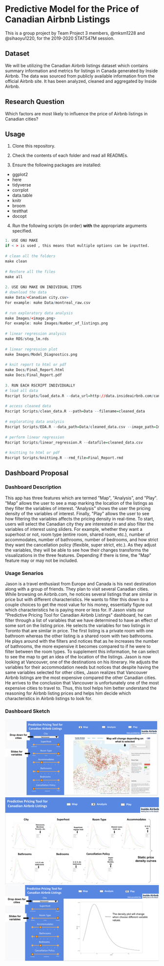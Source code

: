 # **Predictive Model for the Price of Canadian Airbnb Listings**

This is a group project by Team Project 3 members, @mksm1228 and @sihaoyu1220, for the 2019-2020 STAT547M session. 

## Dataset

We will be utilizing the Canadian Airbnb listings dataset which contains summary information and metrics for listings in Canada generated by Inside Airbnb. The data was sourced from publicly available information from the official Airbnb site. It has been analyzed, cleaned and aggregated by Inside Airbnb. 

## Research Question

Which factors are most likely to influence the price of Airbnb listings in Canadian cities? 

## Usage

1. Clone this repository.

2. Check the contents of each folder and read all READMEs.

3. Ensure the following packages are installed:
- ggplot2
- here
- tidyverse
- corrplot
- data.table
- knitr
- broom
- testthat
- docopt

4. Run the following scripts (in order) **with** the appropriate arguments specified.

```r
1. USE GNU MAKE  
if < > is used , this means that multiple options can be inputted. 

# clean all the folders
make clean

# Restore all the files
make all

2. USE GNU MAKE ON INDIVIDUAL ITEMS
# download the data
make Data/<Canadian city.csv> 
For example: make Data/montreal_raw.csv

# run exploratory data analysis
make Images/<image.png> 
For example: make Images/Number_of_listings.png

# linear regression analysis
make RDS/step_lm.rds

# linear regression plot
make Images/Model_Diagnostics.png

# knit report to html or pdf
make Docs/Final_Report.html 
make Docs/Final_Report.pdf

3. RUN EACH RSCRIPT INDIVIDUALLY
# load all data
Rscript Scripts/load_data.R --data_url=http://data.insideairbnb.com/canada/

# access cleaned data
Rscript Scripts/clean_data.R --path=Data --filename=cleaned_data

# explorating data analysis
Rscript Scripts/EDA.R --data_path=Data/cleaned_data.csv --image_path=Images

# perform linear regression
Rscript Scripts/linear_regression.R --datafile=cleaned_data.csv

# knitting to html or pdf
Rscript Scripts/knitting.R --rmd_file=Final_Report.rmd
```

## **Dashboard Proposal**

### Dashboard Description

This app has three features which are termed "Map", "Analysis", and "Play". "Map" allows the user to see a map marking the location of the listings as they filter the variables of interest. "Analysis" shows the user the pricing density of the variables of interest. Finally, "Play" allows the user to see how filtering the variables affects the pricing density in real-time. To start, users will select the Canadian city they are interested in and also filter the variables of interest using sliders. For example, whether they want a superhost or not, room type (entire room, shared room, etc.), number of accommodates, number of bathrooms, number of bedrooms, and how strict they want the cancellation policy (flexible, super strict, etc.). As they adjust the variables, they will be able to see how their changes transforms the visualizations in the three features. Depending if there is time, the "Map" feature may or may not be included.

### Usage Senarios

Jason is a travel enthusiast from Europe and Canada is his next destination along with a group of friends. They plan to visit several Canadian cities. While browsing on Airbnb.com, he notices several listings that are similar in price but with different characteristics. He wants to filter this down to a couple choices to get the most value for his money, essentially figure out which characteristics he is paying more or less for. If Jason visits our "Predictive Pricing Tool for Canadian Airbnb Listings" dashboard, he can filter through a list of variables that we have determined to have an effect of some sort on the listing price. He selects the variables for two listings in Toronto that are similar in price. The first listing is a private room with one bathroom whereas the other listing is a shared room with two bathrooms. He plays around with the filters and notices that as he increases the number of bathrooms, the more expensive it becomes compared to if he were to filter between the room types. To supplement this information, he can select to see the map to get an idea of the location of the listings. Jason is now looking at Vancouver, one of the destinations on his itinerary. He adjusts the variables for their accommodation needs but notices that despite having the same variables selected for other cities, Jason realizes that Vancouver Airbnb listings are the most expensive compared the other Canadian cities. He arrives to the conclusion that Vancouver is unfortunately one of the most expensive cities to travel to. Thus, this tool helps him better understand the reasoning for Airbnb listing prices and helps him decide which characteristics in Airbnb listings to look for.

### Dashboard Sketch
![Map_Proposal](Images/app_sketch/Map_Proposal.png)
![Plots_Proposal](Images/app_sketch/Plots_Proposal.png)
![Density_Proposal](Images/app_sketch/Density_Proposal.png)


